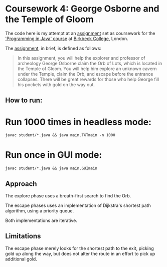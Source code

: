 # Coursework 4: George Osborne and the Temple of Gloom

The code here is my attempt at an [assignment][] set as coursework for the
['Programming in Java' course][] at [Birkbeck College][], London.

The [assignment][], in brief, is defined as follows:

> In this assignment, you will help the explorer and professor of archeology
> George Osborne claim the Orb of Lots, which is located in the Temple of
> Gloom. You will help him explore an unknown cavern under the Temple, claim
> the Orb, and escape before the entrance collapses. There will be great
> rewards for those who help George fill his pockets with gold on the way out.

[assignment]: https://moodle.bbk.ac.uk/pluginfile.php/474981/mod_resource/content/7/devonian.pdf
['Programming in Java' course]: https://www.dcs.bbk.ac.uk/study-with-us/modules/programming-in-java/
[Birkbeck College]: http://www.bbk.ac.uk/

## How to run:

# Run 1000 times in headless mode:

    javac student/*.java && java main.TXTmain -n 1000

# Run once in GUI mode:

    javac student/*.java && java main.GUImain

## Approach

The explore phase uses a breath-first search to find the Orb.

The escape phases uses an implementation of Dijkstra's shortest path algorithm,
using a priority queue.

Both implementations are iterative.

## Limitations

The escape phase merely looks for the shortest path to the exit, picking gold
up along the way, but does not alter the route in an effort to pick up
additional gold.
